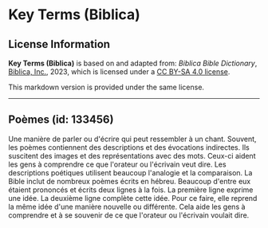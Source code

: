 # Key Terms (Biblica)

## License Information

**Key Terms (Biblica)** is based on and adapted from: _Biblica Bible Dictionary_, [Biblica, Inc.](https://www.biblica.com/), 2023, which is licensed under a [CC BY-SA 4.0 license](https://creativecommons.org/licenses/by-sa/4.0/legalcode.en).

This markdown version is provided under the same license.



--------------------------------

## Poèmes (id: 133456)

Une manière de parler ou d'écrire qui peut ressembler à un chant. Souvent, les poèmes contiennent des descriptions et des évocations indirectes. Ils suscitent des images et des représentations avec des mots. Ceux\-ci aident les gens à comprendre ce que l'orateur ou l'écrivain veut dire. Les descriptions poétiques utilisent beaucoup l'analogie et la comparaison. La Bible inclut de nombreux poèmes écrits en hébreu. Beaucoup d'entre eux étaient prononcés et écrits deux lignes à la fois. La première ligne exprime une idée. La deuxième ligne complète cette idée. Pour ce faire, elle reprend la même idée d'une manière nouvelle ou différente. Cela aide les gens à comprendre et à se souvenir de ce que l'orateur ou l'écrivain voulait dire.


